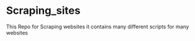 # Scraping_sites
This Repo for Scraping websites 
it contains many different scripts for many websites
